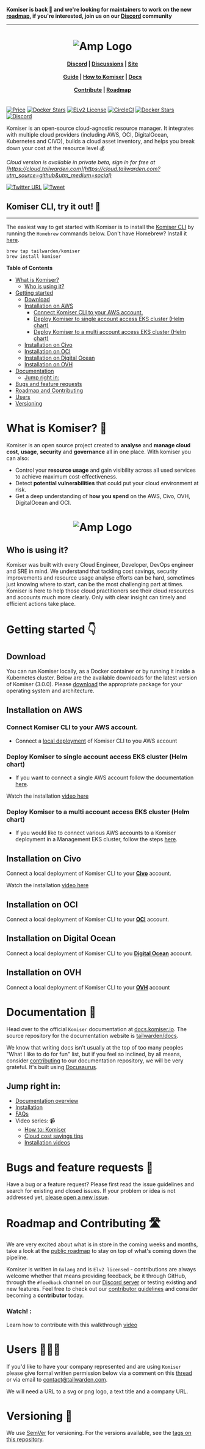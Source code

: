 **Komiser is back 🎉 and we're looking for maintainers to work on the new [roadmap](https://roadmap.tailwarden.com/), if you're interested, join us on our <a href="https://discord.tailwarden.com">Discord</a> community**

---

<h1 align="center"><img src="https://cdn.komiser.io/images/readme-komiser-header.png" alt="Amp Logo"></h1>

<h4 align="center">
    <a href="https://discord.tailwarden.com">Discord</a> |
    <a href="https://github.com/tailwarden/komiser/discussions">Discussions</a> |
    <a href="https://komiser.io?utm_source=github&utm_medium=social/">Site</a><br/><br/>
    <a href="https://docs.komiser.io?utm_source=github&utm_medium=social/">Guide</a> |
    <a href="https://docs.komiser.io/docs/docs/how-to-komiser/alerts?utm_source=github&utm_medium=social">How to Komiser</a> |
    <a href="https://docs.komiser.io/docs/intro">Docs</a><br/><br/>
    <a href="https://docs.komiser.io/docs/introduction/contribute?utm_source=github&utm_medium=social">Contribute</a> | 
    <a href="https://roadmap.tailwarden.com">Roadmap</a><br/><br/>
</h4>

[![Price](https://img.shields.io/badge/price-FREE-0098f7.svg)](https://github.com/tailwarden/komiser/blob/master/LICENSE) [![Docker Stars](https://img.shields.io/docker/pulls/mlabouardy/komiser.svg)](https://hub.docker.com/r/mlabouardy/komiser) 
[![ELv2 License](https://img.shields.io/badge/license-ELv2-green)](LICENSE) [![CircleCI](https://circleci.com/gh/tailwarden/komiser/tree/master.svg?style=svg&circle-token=d35b1c7447995e60909b24fd316fef0988e76bc8)](https://circleci.com/gh/tailwarden/komiser/tree/master) [![Docker Stars](https://img.shields.io/github/issues/tailwarden/komiser.svg)](https://github.com/tailwarden/komiser/issues) [![Discord](https://badgen.net/badge/icon/discord?icon=discord&label)](https://discord.tailwarden.com/)

Komiser is an open-source cloud-agnostic resource manager. It integrates with multiple cloud providers (including AWS, OCI, DigitalOcean, Kubernetes and CIVO), builds a cloud asset inventory, and helps you break down your cost at the resource level 💰

*Cloud version is available in private beta, sign in for free at [https://cloud.tailwarden.com](https://cloud.tailwarden.com?utm_source=github&utm_medium=social)*

[![Twitter URL](https://img.shields.io/twitter/url/https/twitter.com/fold_left.svg?style=social&label=Follow%20%40Komiser)](https://twitter.com/komiseree) [![Tweet](https://img.shields.io/twitter/url/http/shields.io.svg?style=social)](https://twitter.com/intent/tweet?text=Optimize%20Cost%20and%20Security%20on%20AWS&url=https://github.com/tailwarden/komiser&via=mlabouardy&hashtags=komiser,aws,gcp,cloud,serverless,devops) 

## Komiser CLI, try it out! 🚀
---
The easiest way to get started with Komiser is to install the [Komiser CLI](https://docs.komiser.io/docs/overview/introduction/getting-started) by running the `Homebrew` commands below. Don't have Homebrew? Install it [here](https://docs.brew.sh/Installation).

```
brew tap tailwarden/komiser
brew install komiser
```

<!-- START doctoc generated TOC please keep comment here to allow auto update -->
<!-- DON'T EDIT THIS SECTION, INSTEAD RE-RUN doctoc TO UPDATE -->
**Table of Contents**

- [What is Komiser?](#what-is-komiser)
  - [Who is using it?](#who-is-using-it)
- [Getting started](#getting-started)
  - [Download](#download)
  - [Installation on AWS](#installation-on-aws)
    - [Connect Komiser CLI to your AWS account.](#connect-komiser-cli-to-your-aws-account)
    - [Deploy Komiser to single account access EKS cluster (Helm chart)](#deploy-komiser-to-single-account-access-eks-cluster-helm-chart)
    - [Deploy Komiser to a multi account access EKS cluster (Helm chart)](#deploy-komiser-to-a-multi-account-access-eks-cluster-helm-chart)
  - [Installation on Civo](#installation-on-civo)
  - [Installation on OCI](#installation-on-oci)
  - [Installation on Digital Ocean](#installation-on-digital-ocean)
  - [Installation on OVH](#installation-on-ovh)
- [Documentation](#documentation)
  - [Jump right in:](#jump-right-in)
- [Bugs and feature requests](#bugs-and-feature-requests)
- [Roadmap and Contributing](#roadmap-and-contributing)
- [Users](#users)
- [Versioning](#versioning)

<!-- END doctoc generated TOC please keep comment here to allow auto update -->

# What is Komiser? 🤷
Komiser is an open source project created to **analyse** and **manage cloud cost**, **usage**, **security** and **governance** all in one place. With komiser you can also: 
* Control your **resource usage** and gain visibility across all used services to achieve maximum cost-effectiveness.
* Detect **potential vulnerabilities** that could put your cloud environment at risk.
* Get a deep understanding of **how you spend** on the AWS, Civo, OVH, DigitalOcean and OCI.

<h1 align="center"><img src="https://cdn.komiser.io/images/komiser-readme-wireframe.png" alt="Amp Logo"></h1>

## Who is using it?
Komiser was built with every Cloud Engineer, Developer, DevOps engineer and SRE in mind. We understand that tackling cost savings, security improvements and resource usage analyse efforts can be hard, sometimes just knowing where to start, can be the most challenging part at times. Komiser is here to help those cloud practitioners see their cloud resources and accounts much more clearly. Only with clear insight can timely and efficient actions take place.

# Getting started 👇

## Download

You can run Komiser locally, as a Docker container or by running it inside a Kubernetes cluster.
Below are the available downloads for the latest version of Komiser (3.0.0). Please [download](https://docs.komiser.io/docs/overview/introduction/getting-started?utm_source=github&utm_medium=social) the appropriate package for your operating system and architecture. 

## Installation on AWS

### Connect Komiser CLI to your AWS account. 
* Connect a [local deployment](https://docs.komiser.io/docs/Cloud%20Providers/aws#local-komiser-cli-single-account?utm_source=github&utm_medium=social) of Komiser CLI to you AWS account

### Deploy Komiser to single account access EKS cluster (Helm chart)
* If you want to connect a single AWS account follow the documentation [here](https://docs.komiser.io/docs/Cloud%20Providers/aws#eks-installation-single-account?utm_source=github&utm_medium=social). 

Watch the installation [video here](https://www.youtube.com/watch?v=4veDmJpui44&t=45s)

### Deploy Komiser to a multi account access EKS cluster (Helm chart)
* If you would like to connect various AWS accounts to a Komiser deployment in a Management EKS cluster, follow the steps [here](https://docs.komiser.io/docs/Cloud%20Providers/aws#multiple-account-eks-helm-chart-installation?utm_source=github&utm_medium=social).

## Installation on Civo

Connect a local deployment of Komiser CLI to your [**Civo**](https://docs.komiser.io/docs/Cloud%20Providers/civo?utm_source=github&utm_medium=social) account. 

Watch the installation [video here](https://www.youtube.com/watch?v=NBbEpoW-kVs)

## Installation on OCI

Connect a local deployment of Komiser CLI to your [**OCI**](https://docs.komiser.io/docs/Cloud%20Providers/oci?utm_source=github&utm_medium=social) account.

## Installation on Digital Ocean

Connect a local deployment of Komiser CLI to you [**Digital Ocean**](https://docs.komiser.io/docs/Cloud%20Providers/digital-ocean?utm_source=github&utm_medium=social) account.

## Installation on OVH

Connect a local deployment of Komiser CLI to your [**OVH**](https://docs.komiser.io/docs/Cloud%20Providers/ovh?utm_source=github&utm_medium=social) account

# Documentation 📖

Head over to the official `Komiser` documentation at [docs.komiser.io](https://docs.komiser.io?utm_source=github&utm_medium=social). The source repository for the documentation website is [tailwarden/docs](https://github.com/tailwarden/docs). 

We know that writing docs isn't usually at the top of too many peoples "What I like to do for fun" list, but if you feel so inclined, by all means, consider [contributing](https://docs.komiser.io/docs/introduction/contribute?utm_source=github&utm_medium=social) to our documentation repository, we will be very grateful. It's built using [Docusaurus](https://docusaurus.io/). 

## Jump right in:
* [Documentation overview](https://docs.komiser.io/docs/intro)
* [Installation](https://docs.komiser.io/docs/overview/introduction/getting-started)
* [FAQs](https://docs.komiser.io/docs/FAQ/)
* Video series: 📹
    * [How to: Komiser](https://www.youtube.com/watch?v=9pCimmIT-HQ&list=PLFIcIMmOFDZeMzcvOi7bPd4I6xUNq3A5R/alerts)
    * [Cloud cost savings tips](https://docs.komiser.io/docs/Quickstarts/overview)
    * [Installation videos](https://www.youtube.com/watch?v=urxi9z2IUf4&list=PLFIcIMmOFDZfaO_WmUF_qnF8akCII7Uk_) 

# Bugs and feature requests 🐞

Have a bug or a feature request? Please first read the issue guidelines and search for existing and closed issues. If your problem or idea is not addressed yet, [please open a new issue](https://github.com/tailwarden/komiser/issues).

# Roadmap and Contributing 🛣️

We are very excited about what is in store in the coming weeks and months, take a look at the [public roadmap](https://tailwarden.canny.io/) to stay on top of what's coming down the pipeline. 

Komiser is written in `Golang` and is `Elv2 licensed` - contributions are always welcome whether that means providing feedback, be it through GitHub, through the `#feedback` channel on our [Discord server](https://discord.tailwarden.com) or testing existing and new features. Feel free to check out our [contributor guidelines](./CONTRIBUTING.md) and consider becoming a **contributor** today. 

### Watch! :
Learn how to contribute with this walkthrough [video](https://www.youtube.com/watch?v=Vn5uc2elcVg)

# Users 🧑‍🤝‍🧑

If you'd like to have your company represented and are using `Komiser` please give formal written permission below via a comment on this [thread](https://github.com/tailwarden/komiser/issues/76) or via email to contact@tailwarden.com.

We will need a URL to a svg or png logo, a text title and a company URL.

# Versioning 🧮

We use [SemVer](http://semver.org/) for versioning. For the versions available, see the [tags on this repository](https://github.com/tailwarden/komiser/tags). 
